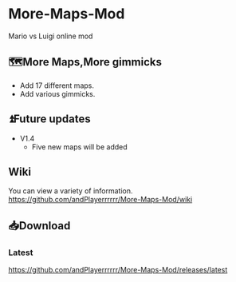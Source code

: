 # More-Maps-Mod
Mario vs Luigi online mod
## 🗺More Maps,More gimmicks
- Add 17 different maps.
- Add various gimmicks.
## ⏫Future updates
- V1.4
  - Five new maps will be added
## Wiki
You can view a variety of information.
https://github.com/andPlayerrrrrr/More-Maps-Mod/wiki
## 📥Download
### Latest
https://github.com/andPlayerrrrrr/More-Maps-Mod/releases/latest

